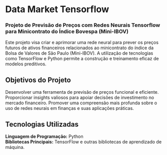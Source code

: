 # <strong>Data Market Tensorflow</strong>
### Projeto de Previsão de Preços com Redes Neurais Tensorflow para Minicontrato do Índice Bovespa (Mini-IBOV)

Este projeto visa criar e aprimorar uma rede neural para prever os preços futuros de ativos financeiros relacionados ao minicontrato do índice da Bolsa de Valores de São Paulo (Mini-IBOV). A utilização de tecnologias como TensorFlow e Python permite a construção e treinamento eficaz de modelos preditivos.

## Objetivos do Projeto
Desenvolver uma ferramenta de previsão de preços funcional e eficiente.
Proporcionar insights valiosos para apoiar decisões de investimento no mercado financeiro.
Promover uma compreensão mais profunda sobre o uso de redes neurais em finanças e suas aplicações práticas.
## Tecnologias Utilizadas
<strong>Linguagem de Programação:</strong> Python <br>
<strong>Bibliotecas Principais:</strong> TensorFlow e outras bibliotecas de aprendizado de máquina.
